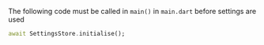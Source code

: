 The following code must be called in `main()` in `main.dart` before settings are used
```dart
await SettingsStore.initialise();
```